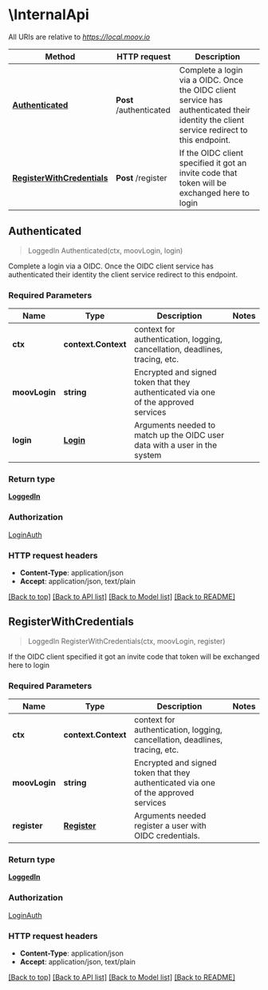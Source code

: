 # \InternalApi

All URIs are relative to *https://local.moov.io*

Method | HTTP request | Description
------------- | ------------- | -------------
[**Authenticated**](InternalApi.md#Authenticated) | **Post** /authenticated | Complete a login via a OIDC. Once the OIDC client service has authenticated their identity the client service redirect to this endpoint.     
[**RegisterWithCredentials**](InternalApi.md#RegisterWithCredentials) | **Post** /register | If the OIDC client specified it got an invite code that token will be exchanged here to login 



## Authenticated

> LoggedIn Authenticated(ctx, moovLogin, login)

Complete a login via a OIDC. Once the OIDC client service has authenticated their identity the client service redirect to this endpoint.     

### Required Parameters


Name | Type | Description  | Notes
------------- | ------------- | ------------- | -------------
**ctx** | **context.Context** | context for authentication, logging, cancellation, deadlines, tracing, etc.
**moovLogin** | **string**| Encrypted and signed token that they authenticated via one of the approved services | 
**login** | [**Login**](Login.md)| Arguments needed to match up the OIDC user data with a user in the system | 

### Return type

[**LoggedIn**](LoggedIn.md)

### Authorization

[LoginAuth](../README.md#LoginAuth)

### HTTP request headers

- **Content-Type**: application/json
- **Accept**: application/json, text/plain

[[Back to top]](#) [[Back to API list]](../README.md#documentation-for-api-endpoints)
[[Back to Model list]](../README.md#documentation-for-models)
[[Back to README]](../README.md)


## RegisterWithCredentials

> LoggedIn RegisterWithCredentials(ctx, moovLogin, register)

If the OIDC client specified it got an invite code that token will be exchanged here to login 

### Required Parameters


Name | Type | Description  | Notes
------------- | ------------- | ------------- | -------------
**ctx** | **context.Context** | context for authentication, logging, cancellation, deadlines, tracing, etc.
**moovLogin** | **string**| Encrypted and signed token that they authenticated via one of the approved services | 
**register** | [**Register**](Register.md)| Arguments needed register a user with OIDC credentials. | 

### Return type

[**LoggedIn**](LoggedIn.md)

### Authorization

[LoginAuth](../README.md#LoginAuth)

### HTTP request headers

- **Content-Type**: application/json
- **Accept**: application/json, text/plain

[[Back to top]](#) [[Back to API list]](../README.md#documentation-for-api-endpoints)
[[Back to Model list]](../README.md#documentation-for-models)
[[Back to README]](../README.md)

